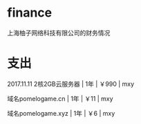 # finance
上海柚子网络科技有限公司的财务情况


# 支出

2017.11.11
2核2GB云服务器 | 1年 | ￥990 | mxy

域名pomelogame.cn | 1年 | ￥11 | mxy

域名pomelogame.xyz | 1年 | ￥6 | mxy
